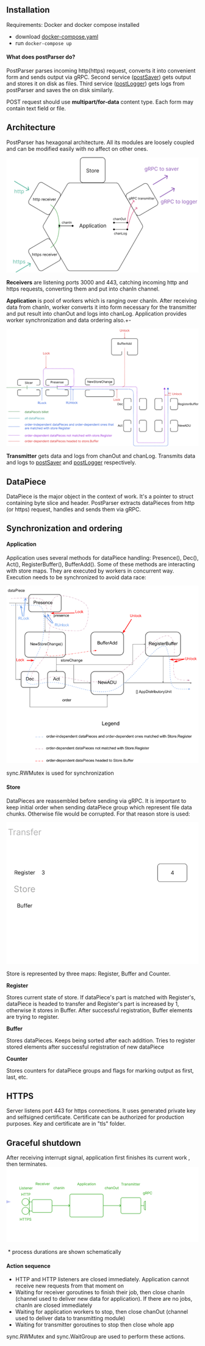 ## Installation

Requirements: Docker and docker compose installed
- download [docker-compose.yaml](https://github.com/vynovikov/postParser/blob/main/docker-compose.yaml)
-  run ``docker-compose up``

#### What does postParser do?
PostParser parses incoming http(https) request, converts it into convenient form and sends output via gRPC. Second service ([postSaver](https://github.com/vynovikov/postSaver)) gets output and stores it on disk as files. Third service ([postLogger](https://github.com/vynovikov/postLogger)) gets logs from postParser and saves the on disk similarly. 

POST request should use **multipart/for-data** content type. Each form may contain text field or file. 


## Architecture

PostParser has hexagonal architecture. All its modules are loosely coupled and can be modified easily with no affect on other ones. 

![postParser](forManual/arch.png)

**Receivers** are listening ports 3000 and 443, catching incoming http and https requests, converting them and put into chanIn channel.

**Application** is pool of workers which is ranging over chanIn. After receiving data from chanIn, worker converts it into form necessary for the transmitter and put result into chanOut and logs into chanLog. Application provides worker synchronization and data ordering also.+-

![work](forManual/work.png)

**Transmitter** gets data and logs from chanOut and chanLog. Transmits data and logs to [postSaver](https://github.com/vynovikov/postSaver) and [postLogger](https://github.com/vynovikov/postLogger) respectively.



## DataPiece

DataPiece is the major object in the context of work. It's a pointer to struct containing byte slice and header. PostParser extracts dataPieces from http (or https) request, handles and sends them via gRPC. 

## Synchronization and ordering

#### Application

Application uses several methods for dataPiece handling: Presence(), Dec(), Act(), RegisterBuffer(), BufferAdd(). Some of these methods are interacting with store maps. They are executed by workers in concurrent way. Execution needs to be synchronized to avoid data race:



![](forManual/2.png)

sync.RWMutex is used for synchronization

#### Store

DataPieces are reassembled before sending via gRPC. It is important to keep initial order when sending dataPiece group which represent file data chunks. Otherwise file would be corrupted. For that reason store is used:

![](forManual/1.gif)

Store is represented by three maps: Register, Buffer and Counter. 

**Register**

Stores current state of store. If dataPiece's part is matched with Register's, dataPiece is headed to transfer and Register's part is increased by 1, otherwise it stores in Buffer. After successful registration, Buffer elements are trying to register.

**Buffer**

Stores dataPieces. Keeps  being sorted after each addition. Tries to register stored elements after successful registration of new dataPiece

**Counter**

Stores counters for dataPiece groups and flags for marking output as first, last, etc.





## HTTPS
Server listens port 443 for https connections. It uses generated private key and selfsigned certificate. Certificate can be authorized for production purposes.
Key and certificate are in "tls" folder.



## Graceful shutdown

After receiving interrupt signal, application first finishes its current work , then terminates.
![](forManual/3.gif)

​																													\* process durations are shown schematically

#### Action sequence

* HTTP and HTTP listeners are closed immediately.  Application cannot receive new requests from that moment on
* Waiting for receiver goroutines to finish their job, then close chanIn (channel used to deliver new data for application). If there are no jobs, chanIn are closed immediately
* Waiting for application workers to stop, then close chanOut (channel used to deliver data to transmitting module)
* Waiting for transmitter goroutines to stop then close whole app

sync.RWMutex and sync.WaitGroup are used to perform these actions.